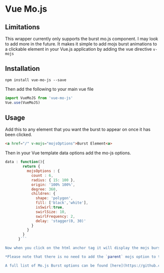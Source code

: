 # Vue Mo.js


## Limitations
This wrapper currently only supports the burst mo.js component. I may look to add more in the future. It makes it simple to add mojs burst animations to a clickable element in your Vue.js application by adding the vue directive `v-mojs`

## Installation 

`npm install vue-mo-js --save`

Then add the following to your main vue file 

```javascript
import VueMoJS from 'vue-mo-js'
Vue.use(VueMoJS)
```

## Usage

Add this to any element that you want the burst to appear on once it has been clicked.

```html
<a href="/" v-mojs="mojsOptions">Burst Element<a>
```

Then in your Vue template data options add the mo-js options.

```javascript
data : function(){
        return {
          mojsOptions : {
            count : 6,
            radius: { 15: 100 },
            origin: '100% 100%',
            degree: 360,
            children: {
              shape: 'polygon',
              fill: ['black','white'],
              isSwirl:true,
              swirlSize: 10,
              swirlFrequency: 2,
              delay: 'stagger(0, 30)'
            }
          }
        }
      }```

Now when you click on the html anchor tag it will display the mojs burst. 

*Please note that there is no need to add the `parent` mojs option to the data option as the wrapper will pick this up automatically.

A full list of Mo.js Burst options can be found [here](https://github.com/legomushroom/mojs/blob/master/api/burst.md)



